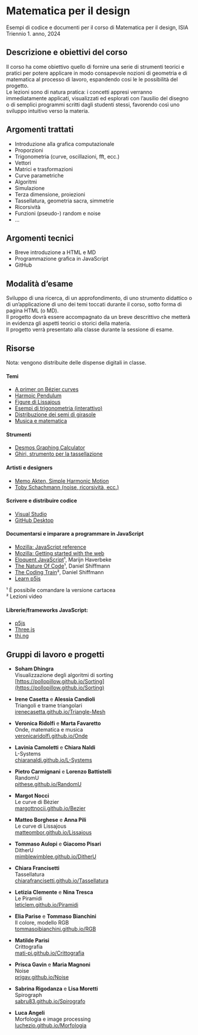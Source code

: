 # Matematica per il design

Esempi di codice e documenti per il corso di Matematica per il design, ISIA  
Triennio 1. anno, 2024  

## Descrizione e obiettivi del corso  
Il corso ha come obiettivo quello di fornire una serie di strumenti teorici e pratici per potere applicare in modo consapevole nozioni di geometria e di matematica al processo di lavoro, espandendo cosi le le possibilità del progetto.  
Le lezioni sono di natura pratica: i concetti appresi verranno immediatamente applicati, visualizzati ed esplorati con l’ausilio del disegno o di semplici programmi scritti dagli studenti stessi, favorendo così uno sviluppo intuitivo verso la materia.

## Argomenti trattati
- Introduzione alla grafica computazionale
- Proporzioni
- Trigonometria (curve, oscillazioni, fft, ecc.)
- Vettori
- Matrici e trasformazioni
- Curve parametriche
- Algoritmi
- Simulazione
- Terza dimensione, proiezioni
- Tassellatura, geometria sacra, simmetrie
- Ricorsività
- Funzioni (pseudo-) random e noise
- …

## Argomenti tecnici 
- Breve introduzione a HTML e MD
- Programmazione grafica in JavaScript
- GitHub

## Modalità d’esame
Sviluppo di una ricerca, di un approfondimento, di uno strumento didattico o di un’applicazione di uno dei temi toccati durante il corso, sotto forma di pagina HTML (o MD).  
Il progetto dovrà essere accompagnato da un breve descrittivo che metterà in evidenza gli aspetti teorici o storici della materia.  
Il progetto verrà presentato alla classe durante la sessione di esame.  
  

## Risorse

Nota: vengono distribuite delle dispense digitali in classe.

#### Temi
- [A primer on Bézier curves](https://pomax.github.io/bezierinfo)
- [Harmoic Pendulum](https://www.youtube.com/watch?v=yVkdfJ9PkRQ)
- [Figure di Lissajous](https://en.wikipedia.org/wiki/Lissajous_curve)
- [Esempi di trigonometria (interattivo)](https://www.mathsisfun.com/algebra/trigonometry.html)
- [Distribuzione dei semi di girasole](https://demonstrations.wolfram.com/SunflowerSeedArrangements/)
- [Musica e matematica](https://imaginary.org/sites/default/files/20190911-lala-booklet-v0.4-web-text.pdf)

#### Strumenti
- [Desmos Graphing Calculator](https://www.desmos.com/calculator)
- [Ghiri, strumento per la tassellazione](https://girihdesigner.com)

#### Artisti e designers 
- [Memo Akten, Simple Harmonic Motion](https://vimeo.com/23539090)
- [Toby Schachmann (noise, ricorsività, ecc.)](http://tobyschachman.com)

#### Scrivere e distribuire codice
- [Visual Studio](https://code.visualstudio.com)
- [GitHub Desktop](https://desktop.github.com)

#### Documentarsi e imparare a programmare in JavaScript
- [Mozilla: JavaScript reference](https://developer.mozilla.org/en-US/docs/Web/JavaScript)
- [Mozilla: Getting started with the web](https://developer.mozilla.org/en-US/docs/Learn/Getting_started_with_the_web)
- [Eloquent JavaScript](https://eloquentjavascript.net)¹, Marijn Haverbeke
- [The Nature Of Code](https://natureofcode.com/random/)¹, Daniel Shiffmann
- [The Coding Train](https://thecodingtrain.com)², Daniel Shiffmann
- [Learn p5js](https://p5js.org/learn/)

¹ È possibile comandare la versione cartacea<br/>
² Lezioni video

#### Librerie/frameworks JavaScript:
- [p5js](https://p5js.org)
- [Three.js](https://threejs.org)
- [thi.ng](https://thi.ng)


## Gruppi di lavoro e progetti

- **Soham Dhingra**  
  Visualizzazione degli algoritmi di sorting   
  [https://pollopillow.github.io/Sorting](https://pollopillow.github.io/Sorting)

- **Irene Casetta** e **Alessia Candioli**  
  Triangoli e trame triangolari  
  [irenecasetta.github.io/Triangle-Mesh](https://irenecasetta.github.io/Triangle-Mesh)

- **Veronica Ridolfi** e **Marta Favaretto**  
  Onde, matematica e musica  
  [veronicaridolfi.github.io/Onde](https://veronicaridolfi.github.io/Onde)

- **Lavinia Camoletti** e **Chiara Naldi**  
  L-Systems  
  [chiaranaldi.github.io/L-Systems](https://chiaranaldi.github.io/L-Systems)  

- **Pietro Carmignani** e **Lorenzo Battistelli**  
  RandomU  
  [pithese.github.io/RandomU](https://pithese.github.io/RandomU)

- **Margot Nocci**  
  Le curve di Bèzier  
  [margottnocii.github.io/Bezier](https://margottnocii.github.io/Bezier)  

- **Matteo Borghese** e **Anna Pili**  
  Le curve di Lissajous  
  [matteombor.github.io/Lissajous](https://matteombor.github.io/Lissajous)  

- **Tommaso Aulopi** e **Giacomo Pisari**  
  DitherU  
  [mimblewimblee.github.io/DitherU](https://mimblewimblee.github.io/DitherU)  

- **Chiara Francisetti**   
  Tassellatura  
  [chiarafrancisetti.github.io/Tassellatura](https://chiarafrancisetti.github.io/Tassellatura)  
   
- **Letizia Clemente** e **Nina Tresca**  
   Le Piramidi  
  [leticlem.github.io/Piramidi](https://leticlem.github.io/Piramidi)  

- **Elia Parise** e **Tommaso Bianchini**  
  Il colore, modello RGB  
  [tommasoibianchini.github.io/RGB](https://tommasoibianchini.github.io/RGB)  

-  **Matilde Parisi**  
  Crittografia  
  [mati-pi.github.io/Crittografia](https://mati-pi.github.io/Crittografia)  

- **Prisca Gavin** e **Maria Magnoni**   
  Noise  
  [prigav.github.io/Noise](https://prigav.github.io/Noise)  

- **Sabrina Rigodanza** e **Lisa Moretti**  
  Spirograph  
  [sabru83.github.io/Spirografo](https://sabru83.github.io/Spirografo)  

- **Luca Angeli**  
  Morfologia e image processing  
  [luchezio.github.io/Morfologia](https://luchezio.github.io/Morfologia)  






